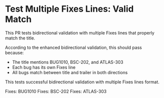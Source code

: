 # Test Multiple Fixes Lines: Valid Match

This PR tests bidirectional validation with multiple Fixes lines that properly match the title.

According to the enhanced bidirectional validation, this should pass because:
- The title mentions BUG1010, BSC-202, and ATLAS-303
- Each bug has its own Fixes line
- All bugs match between title and trailer in both directions

This tests successful bidirectional validation with multiple Fixes lines format.

Fixes: BUG1010
Fixes: BSC-202
Fixes: ATLAS-303
